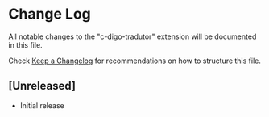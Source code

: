 # Change Log

All notable changes to the "c-digo-tradutor" extension will be documented in this file.

Check [Keep a Changelog](http://keepachangelog.com/) for recommendations on how to structure this file.

## [Unreleased]

- Initial release